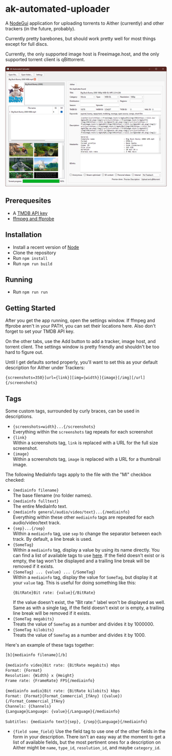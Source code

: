 ak-automated-uploader
=====================

A [NodeGui](https://docs.nodegui.org) application for uploading torrents to
Aither (currently) and other trackers (in the future, probably).

Currently pretty barebones, but should work pretty well for most things except
for full discs.

Currently, the only supported image host is Freeimage.host, and the only
supported torrent client is qBittorrent.

![UI screenshot](screenshot.png)

Prerequesites
-------------

- A [TMDB API key](https://developer.themoviedb.org/docs/getting-started)
- [ffmpeg and ffprobe](https://www.ffmpeg.org/download.html)

Installation
------------

- Install a recent version of [Node](https://nodejs.org)
- Clone the repository
- Run `npm install`
- Run `npm run build`

Running
-------

- Run `npm run run`

Getting Started
---------------

After you get the app running, open the settings window. If ffmpeg and ffprobe
aren't in your PATH, you can set their locations here. Also don't forget to set
your TMDB API key.

On the other tabs, use the Add button to add a tracker, image host, and torrent
client. The settings window is pretty friendly and shouldn't be too hard to
figure out.

Until I get defaults sorted properly, you'll want to set this as your default
description for Aither under Trackers:

```
{screenshots=350}[url={link}][img={width}]{image}[/img][/url]{/screenshots}
```

Tags
----

Some custom tags, surrounded by curly braces, can be used in descriptions.

- `{screenshots=width}...{/screenshots}`  
  Everything within the `screenshots` tag repeats for each screenshot
- `{link}`  
  Within a screenshots tag, `link` is replaced with a URL for the full size
  screenshot.
- `{image}`  
  Within a screenshots tag, `image` is replaced with a URL for a thumbnail
  image.

The following MediaInfo tags apply to the file with the "MI" checkbox checked:

- `{mediainfo filename}`  
  The base filename (no folder names).
- `{mediainfo fulltext}`  
  The entire MediaInfo text.
- `{mediainfo general/audio/video/text}...{/mediainfo}`  
  Everything within these other `mediainfo` tags are repeated for each
  audio/video/text track.
- `{sep}...{/sep}`  
  Within a `mediainfo` tag, use `sep` to change the separator between each
  track. By default, a line break is used.
- `{SomeTag}`  
  Within a `mediainfo` tag, display a value by using its name directly. You
  can find a list of available tags to use
  [here](https://mediaarea.net/en/MediaInfo/Support/Fields). If the field
  doesn't exist or is empty, the tag won't be displayed and a trailing line
  break will be removed if it exists.
- `{SomeTag} ... {value} ... {/SomeTag}`  
  Within a `mediainfo` tag, display the value for `SomeTag`, but display it
  at your `value` tag. This is useful for doing something like this:
  ```
  {BitRate}Bit rate: {value}{/BitRate}
  ```  
  If the value doesn't exist, the "Bit rate:" label won't be displayed as well.
  Same as with a single tag, if the field doesn't exist or is empty, a trailing
  line break will be removed if it exists.
- `{SomeTag megabits}`  
  Treats the value of `SomeTag` as a number and divides it by 1000000.
- `{SomeTag kilobits}`  
  Treats the value of `SomeTag` as a number and divides it by 1000.
  
Here's an example of these tags together:

```
[b]{mediainfo filename}[/b]

{mediainfo video}Bit rate: {BitRate megabits} mbps
Format: {Format}
Resolution: {Width} x {Height}
Frame rate: {FrameRate} FPS{/mediainfo}

{mediainfo audio}Bit rate: {BitRate kilobits} kbps
Format: {Format}{Format_Commercial_IfAny} ({value}){/Format_Commercial_IfAny}
Channels: {Channels}
{Language}Language: {value}{/Language}{/mediainfo}

Subtitles: {mediainfo text}{sep}, {/sep}{Language}{/mediainfo}
```

- `{field some_field}`
  Use the field tag to use one of the other fields in the form in your
  description. There isn't an easy way at the moment to get a list of available
  fields, but the most pertinent ones for a description on Aither might be
  `name`, `type_id`, `resolution_id`, and maybe `category_id`.
